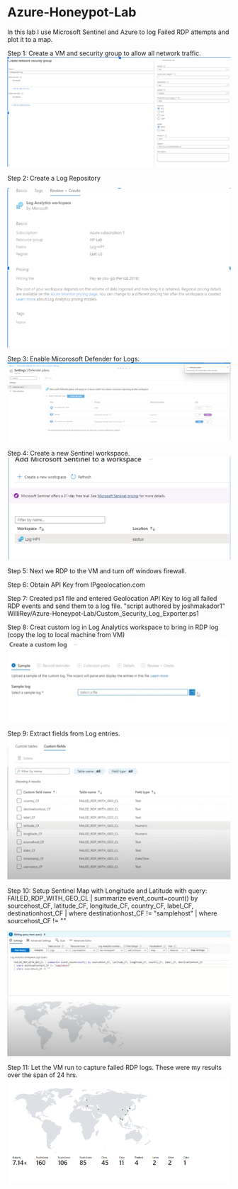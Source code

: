 # Azure-Honeypot-Lab
In this lab I use Microsoft Sentinel and Azure to log Failed RDP attempts and plot it to a map. 

Step 1: Create a VM and security group to allow all network traffic. 
![Alt text](<Screenshot 2024-01-06 183624.png>)

Step 2: Create a Log Repository 

![Alt text](<Screenshot 2024-01-06 184041.png>)

Step 3: Enable Micorosoft Defender for Logs. 
![Alt text](<Screenshot 2024-01-06 184208.png>)

Step 4: Create a new Sentinel workspace. 
![Alt text](<Screenshot 2024-01-06 184329.png>)

Step 5: Next we RDP to the VM and turn off windows firewall. 

Step 6: Obtain API Key from IPgeolocation.com

Step 7: Created ps1 file and entered Geolocation API Key  to log all failed RDP events and send them to a log file. "script authored by joshmakador1" 
WilliRey/Azure-Honeypot-Lab/Custom_Security_Log_Exporter.ps1

Step 8: Creat custom log in Log Analytics workspace to bring in RDP log
(copy the log to local machine from VM)
![Alt text](<Screensho 2024-01-06 200223.png>)

Step 9: Extract fields from Log entries.
![Alt text](<Screenshot 2024-01-06 202114.png>)

Step 10: Setup Sentinel Map with Longitude and Latitude with query: 
FAILED_RDP_WITH_GEO_CL | summarize event_count=count() by sourcehost_CF, latitude_CF, longitude_CF, country_CF, label_CF, destinationhost_CF
| where destinationhost_CF != "samplehost"
| where sourcehost_CF != ""

![Alt text](<Screenshot 2024-01-06 202435.png>)


Step 11: Let the VM run to capture failed RDP logs. These were my results over the span of 24 hrs. 
![Alt text](<Screenshot 2024-01-06 202554.png>)
